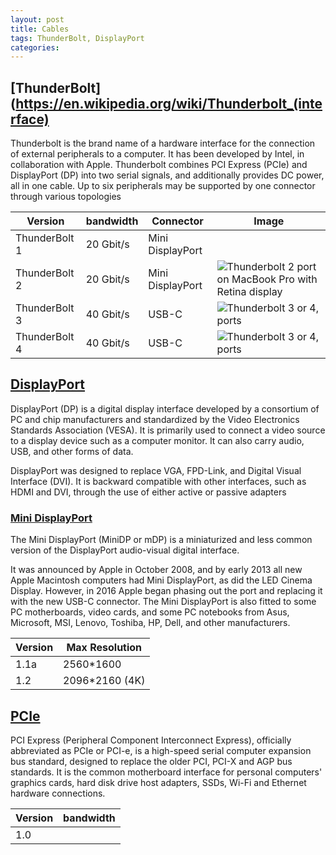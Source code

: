 ```yaml
---
layout: post
title: Cables
tags: ThunderBolt, DisplayPort
categories: 
---
```


## [ThunderBolt](https://en.wikipedia.org/wiki/Thunderbolt_(interface)

Thunderbolt is the brand name of a hardware interface for the connection of external peripherals to a computer. It has been developed by Intel, in collaboration with Apple. Thunderbolt combines PCI Express (PCIe) and DisplayPort (DP) into two serial signals, and additionally provides DC power, all in one cable. Up to six peripherals may be supported by one connector through various topologies

| Version       | bandwidth | Connector | Image |
| ------------- | --------- | --------- | ----- |
| ThunderBolt 1 | 20 Gbit/s | Mini DisplayPort | |
| ThunderBolt 2 | 20 Gbit/s | Mini DisplayPort | ![Thunderbolt 2 port on MacBook Pro with Retina display](https://en.wikipedia.org/wiki/File:Thunderbolt-interface-MacBook.png) |
| ThunderBolt 3 | 40 Gbit/s | USB-C | ![Thunderbolt 3 or 4, ports](https://en.wikipedia.org/wiki/File:Thunderbolt_3_interface_USB-C_ports.jpg) |
| ThunderBolt 4 | 40 Gbit/s | USB-C | ![Thunderbolt 3 or 4, ports](https://en.wikipedia.org/wiki/File:Thunderbolt_3_interface_USB-C_ports.jpg) |

## [DisplayPort](https://en.wikipedia.org/wiki/DisplayPort)

DisplayPort (DP) is a digital display interface developed by a consortium of PC and chip manufacturers and standardized by the Video Electronics Standards Association (VESA). It is primarily used to connect a video source to a display device such as a computer monitor. It can also carry audio, USB, and other forms of data.

DisplayPort was designed to replace VGA, FPD-Link, and Digital Visual Interface (DVI). It is backward compatible with other interfaces, such as HDMI and DVI, through the use of either active or passive adapters

### [Mini DisplayPort](https://en.wikipedia.org/wiki/Mini_DisplayPort)
The Mini DisplayPort (MiniDP or mDP) is a miniaturized and less common version of the DisplayPort audio-visual digital interface.

It was announced by Apple in October 2008, and by early 2013 all new Apple Macintosh computers had Mini DisplayPort, as did the LED Cinema Display. However, in 2016 Apple began phasing out the port and replacing it with the new USB-C connector. The Mini DisplayPort is also fitted to some PC motherboards, video cards, and some PC notebooks from Asus, Microsoft, MSI, Lenovo, Toshiba, HP, Dell, and other manufacturers.

| Version | Max Resolution |
| ------- | -------------- |
| 1.1a    | 2560*1600      |
| 1.2     | 2096*2160 (4K) |


## [PCIe](https://en.wikipedia.org/wiki/PCI_Express#History_and_revisions)

PCI Express (Peripheral Component Interconnect Express), officially abbreviated as PCIe or PCI-e, is a high-speed serial computer expansion bus standard, designed to replace the older PCI, PCI-X and AGP bus standards. It is the common motherboard interface for personal computers' graphics cards, hard disk drive host adapters, SSDs, Wi-Fi and Ethernet hardware connections.

| Version       | bandwidth |
| ------------- | --------- |
| 1.0 | 
